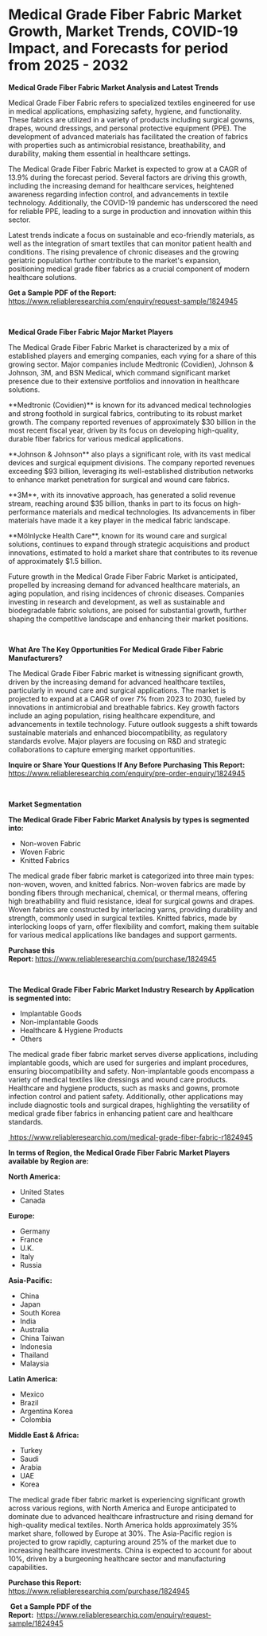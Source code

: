 <p><h1>Medical Grade Fiber Fabric Market Growth, Market Trends, COVID-19 Impact, and Forecasts for period from 2025 - 2032</h1></p><p><strong>Medical Grade Fiber Fabric Market Analysis and Latest Trends</strong></p>
<p><p>Medical Grade Fiber Fabric refers to specialized textiles engineered for use in medical applications, emphasizing safety, hygiene, and functionality. These fabrics are utilized in a variety of products including surgical gowns, drapes, wound dressings, and personal protective equipment (PPE). The development of advanced materials has facilitated the creation of fabrics with properties such as antimicrobial resistance, breathability, and durability, making them essential in healthcare settings.</p><p>The Medical Grade Fiber Fabric Market is expected to grow at a CAGR of 13.9% during the forecast period. Several factors are driving this growth, including the increasing demand for healthcare services, heightened awareness regarding infection control, and advancements in textile technology. Additionally, the COVID-19 pandemic has underscored the need for reliable PPE, leading to a surge in production and innovation within this sector.</p><p>Latest trends indicate a focus on sustainable and eco-friendly materials, as well as the integration of smart textiles that can monitor patient health and conditions. The rising prevalence of chronic diseases and the growing geriatric population further contribute to the market's expansion, positioning medical grade fiber fabrics as a crucial component of modern healthcare solutions.</p></p>
<p><strong>Get a Sample PDF of the Report:&nbsp;</strong> <a href="https://www.reliableresearchiq.com/enquiry/request-sample/1824945?utm_campaign=2212&utm_medium=2&utm_source=Github&utm_content=ia&utm_term=14042025&utm_id=medical-grade-fiber-fabric">https://www.reliableresearchiq.com/enquiry/request-sample/1824945</a></p>
<p>&nbsp;</p>
<p><strong>Medical Grade Fiber Fabric Major Market Players</strong></p>
<p><p>The Medical Grade Fiber Fabric Market is characterized by a mix of established players and emerging companies, each vying for a share of this growing sector. Major companies include Medtronic (Covidien), Johnson & Johnson, 3M, and BSN Medical, which command significant market presence due to their extensive portfolios and innovation in healthcare solutions.</p><p>**Medtronic (Covidien)** is known for its advanced medical technologies and strong foothold in surgical fabrics, contributing to its robust market growth. The company reported revenues of approximately $30 billion in the most recent fiscal year, driven by its focus on developing high-quality, durable fiber fabrics for various medical applications.</p><p>**Johnson & Johnson** also plays a significant role, with its vast medical devices and surgical equipment divisions. The company reported revenues exceeding $93 billion, leveraging its well-established distribution networks to enhance market penetration for surgical and wound care fabrics.</p><p>**3M**, with its innovative approach, has generated a solid revenue stream, reaching around $35 billion, thanks in part to its focus on high-performance materials and medical technologies. Its advancements in fiber materials have made it a key player in the medical fabric landscape.</p><p>**Mölnlycke Health Care**, known for its wound care and surgical solutions, continues to expand through strategic acquisitions and product innovations, estimated to hold a market share that contributes to its revenue of approximately $1.5 billion.</p><p>Future growth in the Medical Grade Fiber Fabric Market is anticipated, propelled by increasing demand for advanced healthcare materials, an aging population, and rising incidences of chronic diseases. Companies investing in research and development, as well as sustainable and biodegradable fabric solutions, are poised for substantial growth, further shaping the competitive landscape and enhancing their market positions.</p></p>
<p>&nbsp;</p>
<p><strong>What Are The Key Opportunities For Medical Grade Fiber Fabric Manufacturers?</strong></p>
<p><p>The Medical Grade Fiber Fabric market is witnessing significant growth, driven by the increasing demand for advanced healthcare textiles, particularly in wound care and surgical applications. The market is projected to expand at a CAGR of over 7% from 2023 to 2030, fueled by innovations in antimicrobial and breathable fabrics. Key growth factors include an aging population, rising healthcare expenditure, and advancements in textile technology. Future outlook suggests a shift towards sustainable materials and enhanced biocompatibility, as regulatory standards evolve. Major players are focusing on R&D and strategic collaborations to capture emerging market opportunities.</p></p>
<p><strong>Inquire or Share Your Questions If Any Before Purchasing This Report:</strong> <a href="https://www.reliableresearchiq.com/enquiry/pre-order-enquiry/1824945?utm_campaign=2212&utm_medium=2&utm_source=Github&utm_content=ia&utm_term=14042025&utm_id=medical-grade-fiber-fabric">https://www.reliableresearchiq.com/enquiry/pre-order-enquiry/1824945</a></p>
<p>&nbsp;</p>
<p><strong>Market Segmentation</strong></p>
<p><strong>The Medical Grade Fiber Fabric Market Analysis by types is segmented into:</strong></p>
<p><ul><li>Non-woven Fabric</li><li>Woven Fabric</li><li>Knitted Fabrics</li></ul></p>
<p><p>The medical grade fiber fabric market is categorized into three main types: non-woven, woven, and knitted fabrics. Non-woven fabrics are made by bonding fibers through mechanical, chemical, or thermal means, offering high breathability and fluid resistance, ideal for surgical gowns and drapes. Woven fabrics are constructed by interlacing yarns, providing durability and strength, commonly used in surgical textiles. Knitted fabrics, made by interlocking loops of yarn, offer flexibility and comfort, making them suitable for various medical applications like bandages and support garments.</p></p>
<p><strong>Purchase this Report:&nbsp;</strong><a href="https://www.reliableresearchiq.com/purchase/1824945?utm_campaign=2212&utm_medium=2&utm_source=Github&utm_content=ia&utm_term=14042025&utm_id=medical-grade-fiber-fabric">https://www.reliableresearchiq.com/purchase/1824945</a></p>
<p>&nbsp;</p>
<p><strong>The Medical Grade Fiber Fabric Market Industry Research by Application is segmented into:</strong></p>
<p><ul><li>Implantable Goods</li><li>Non-implantable Goods</li><li>Healthcare & Hygiene Products</li><li>Others</li></ul></p>
<p><p>The medical grade fiber fabric market serves diverse applications, including implantable goods, which are used for surgeries and implant procedures, ensuring biocompatibility and safety. Non-implantable goods encompass a variety of medical textiles like dressings and wound care products. Healthcare and hygiene products, such as masks and gowns, promote infection control and patient safety. Additionally, other applications may include diagnostic tools and surgical drapes, highlighting the versatility of medical grade fiber fabrics in enhancing patient care and healthcare standards.</p></p>
<p><a href="https://www.reliableresearchiq.com/medical-grade-fiber-fabric-r1824945?utm_campaign=2212&utm_medium=2&utm_source=Github&utm_content=ia&utm_term=14042025&utm_id=medical-grade-fiber-fabric">&nbsp;https://www.reliableresearchiq.com/medical-grade-fiber-fabric-r1824945</a></p>
<p><strong>In terms of Region, the Medical Grade Fiber Fabric Market Players available by Region are:</strong></p>
<p>
    <p> <strong> North America: </strong>
        <ul>
            <li>United States</li>
            <li>Canada</li>
        </ul>
        </p> 
    <p> <strong> Europe: </strong>
        <ul>
            <li>Germany</li>
            <li>France</li>
            <li>U.K.</li>
            <li>Italy</li>
            <li>Russia</li>
        </ul>
        </p> 
    <p> <strong> Asia-Pacific: </strong>
        <ul>
            <li>China</li>
            <li>Japan</li>
            <li>South Korea</li>
            <li>India</li>
            <li>Australia</li>
            <li>China Taiwan</li>
            <li>Indonesia</li>
            <li>Thailand</li>
            <li>Malaysia</li>
        </ul>
        </p> 
    <p> <strong> Latin America: </strong>
        <ul>
            <li>Mexico</li>
            <li>Brazil</li>
            <li>Argentina Korea</li>
            <li>Colombia</li>
        </ul>
        </p> 
    <p> <strong> Middle East & Africa: </strong>
        <ul>
            <li>Turkey</li>
            <li>Saudi</li>
            <li>Arabia</li>
            <li>UAE</li>
            <li>Korea</li>
        </ul>
    </p>
    </p>
<p><p>The medical grade fiber fabric market is experiencing significant growth across various regions, with North America and Europe anticipated to dominate due to advanced healthcare infrastructure and rising demand for high-quality medical textiles. North America holds approximately 35% market share, followed by Europe at 30%. The Asia-Pacific region is projected to grow rapidly, capturing around 25% of the market due to increasing healthcare investments. China is expected to account for about 10%, driven by a burgeoning healthcare sector and manufacturing capabilities.</p></p>
<p><strong>Purchase this Report: </strong><a href="https://www.reliableresearchiq.com/purchase/1824945?utm_campaign=2212&utm_medium=2&utm_source=Github&utm_content=ia&utm_term=14042025&utm_id=medical-grade-fiber-fabric">https://www.reliableresearchiq.com/purchase/1824945</a></p>
<p>&nbsp;<strong>Get a Sample PDF of the Report:&nbsp;&nbsp;</strong><a href="https://www.reliableresearchiq.com/enquiry/request-sample/1824945?utm_campaign=2212&utm_medium=2&utm_source=Github&utm_content=ia&utm_term=14042025&utm_id=medical-grade-fiber-fabric">https://www.reliableresearchiq.com/enquiry/request-sample/1824945</a></p>
<p><strong></strong></p>
<p><p></p><p></p><p></p></p>